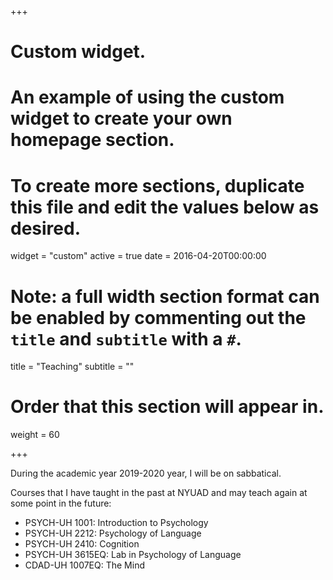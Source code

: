 +++
# Custom widget.
# An example of using the custom widget to create your own homepage section.
# To create more sections, duplicate this file and edit the values below as desired.
widget = "custom"
active = true
date = 2016-04-20T00:00:00

# Note: a full width section format can be enabled by commenting out the `title` and `subtitle` with a `#`.
title = "Teaching"
subtitle = ""

# Order that this section will appear in.
weight = 60

+++

During the academic year 2019-2020 year, I will be on sabbatical.

Courses that I have taught in the past at NYUAD and may teach again at some point in the future:

- PSYCH-UH 1001: Introduction to Psychology
- PSYCH-UH 2212: Psychology of Language
- PSYCH-UH 2410: Cognition
- PSYCH-UH 3615EQ: Lab in Psychology of Language
- CDAD-UH 1007EQ: The Mind
